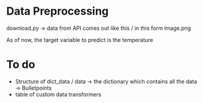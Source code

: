 # Data Preprocessing

download.py -> data from API comes out like this / in this form
image.png



As of now, the target variable to predict is the temperature
# To do
- Structure of dict_data / data -> the dictionary which contains all the data -> Bulletpoints
- table of custom data transformers













